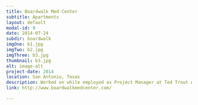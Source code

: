 ```yaml
---
title: Boardwalk Med Center
subtitle: Apartments
layout: default
modal-id: 9
date: 2014-07-24
subdir: boardwalk
imgOne: b1.jpg
imgTwo: b2.jpg
imgThree: b3.jpg
thumbnail: b3.jpg
alt: image-alt
project-date: 2014
location: San Antonio, Texas
description: Worked on while employed as Project Manager at Ted Trout Architects and Associates, LTD.
link: http://www.boardwalkmedcenter.com/

---
```

